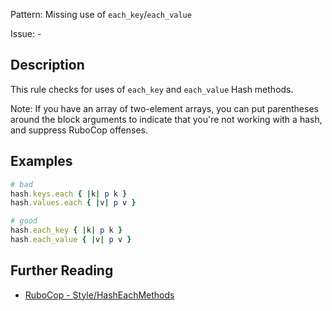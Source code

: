 Pattern: Missing use of `each_key`/`each_value`

Issue: -

## Description

This rule checks for uses of `each_key` and `each_value` Hash methods.

Note: If you have an array of two-element arrays, you can put parentheses around the block arguments to indicate that you're not working with a hash, and suppress RuboCop offenses.

## Examples

```ruby
# bad
hash.keys.each { |k| p k }
hash.values.each { |v| p v }

# good
hash.each_key { |k| p k }
hash.each_value { |v| p v }
```

## Further Reading

* [RuboCop - Style/HashEachMethods](https://docs.rubocop.org/rubocop/cops_style.html#stylehasheachmethods)
